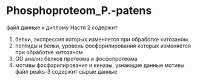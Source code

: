# Phosphoproteom_P.-patens
файл данные к диплому Настя 2 содержит
1) белки, экспрессия которых изменяется при обработке хитозаном 
2) пептиды и белки, уровень фосфорилирования которых изменяется при обработке хитозаном
3) GO анализ белков протеома и фосфопротеома
4) мотивы фосфорилирования и киназы, узнающие данные мотивы
файл peaks-3 содержит сырые данные
